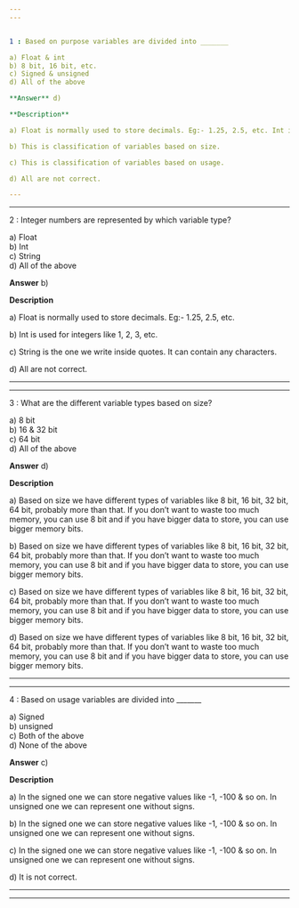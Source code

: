 ```yaml
---
---


1 : Based on purpose variables are divided into _______  

a) Float & int  
b) 8 bit, 16 bit, etc.  
c) Signed & unsigned  
d) All of the above  

**Answer** d) 

**Description**  

a) Float is normally used to store decimals. Eg:- 1.25, 2.5, etc. Int is used for integers like 1, 2, 3, etc.

b) This is classification of variables based on size.  

c) This is classification of variables based on usage.

d) All are not correct.  

---
```

---


2 : Integer numbers are represented by which variable type?  

a) Float  
b) Int  
c) String  
d) All of the above  

**Answer** b) 

**Description**  

a) Float is normally used to store decimals. Eg:- 1.25, 2.5, etc.

b) Int is used for integers like 1, 2, 3, etc.

c) String is the one we write inside quotes. It can contain any characters.

d) All are not correct.

---
---


3 : What are the different variable types based on size?  

a) 8 bit  
b) 16 & 32 bit  
c) 64 bit  
d) All of the above  

**Answer** d) 

**Description**  

a) Based on size we have different types of variables like 8 bit, 16 bit, 32 bit, 64 bit, probably more than that. If you don’t want to waste too much memory, you can use 8 bit and if you have bigger data to store, you can use bigger memory bits. 

b) Based on size we have different types of variables like 8 bit, 16 bit, 32 bit, 64 bit, probably more than that. If you don’t want to waste too much memory, you can use 8 bit and if you have bigger data to store, you can use bigger memory bits. 

c) Based on size we have different types of variables like 8 bit, 16 bit, 32 bit, 64 bit, probably more than that. If you don’t want to waste too much memory, you can use 8 bit and if you have bigger data to store, you can use bigger memory bits. 

d) Based on size we have different types of variables like 8 bit, 16 bit, 32 bit, 64 bit, probably more than that. If you don’t want to waste too much memory, you can use 8 bit and if you have bigger data to store, you can use bigger memory bits. 

---
---


4 : Based on usage variables are divided into _______  

a) Signed  
b) unsigned  
c) Both of the above  
d) None of the above  

**Answer** c) 

**Description**  

a) In the signed one we can store negative values like -1, -100 & so on. In unsigned one we can represent one without signs.

b) In the signed one we can store negative values like -1, -100 & so on. In unsigned one we can represent one without signs.

c) In the signed one we can store negative values like -1, -100 & so on. In unsigned one we can represent one without signs.

d) It is not correct.

---
---


